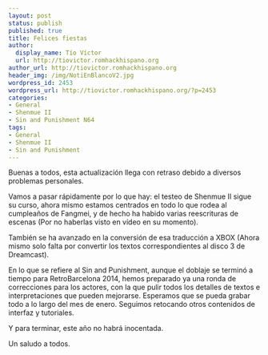 ```yaml
---
layout: post
status: publish
published: true
title: Felices fiestas
author:
  display_name: Tío Víctor
  url: http://tiovictor.romhackhispano.org
author_url: http://tiovictor.romhackhispano.org
header_img: /img/NotiEnBlancoV2.jpg
wordpress_id: 2453
wordpress_url: http://tiovictor.romhackhispano.org/?p=2453
categories:
- General
- Shenmue II
- Sin and Punishment N64
tags:
- General
- Shenmue II
- Sin and Punishment
---
```

Buenas a todos, esta actualización llega con retraso debido a diversos problemas personales.

Vamos a pasar rápidamente por lo que hay: el testeo de Shenmue II sigue su curso, ahora mismo 
estamos centrados en todo lo que rodea al cumpleaños de Fangmei, y de hecho ha habido varias 
reescrituras de escenas (Por no haberlas visto en vídeo en su momento).

También se ha avanzado en la conversión de esa traducción a XBOX (Ahora mismo solo falta por 
convertir los textos correspondientes al disco 3 de Dreamcast).

En lo que se refiere al Sin and Punishment, aunque el doblaje se terminó a tiempo para 
RetroBarcelona 2014, hemos preparado ya una ronda de correcciones para los actores, con la que 
pulir todos los detalles de textos e interpretaciones que pueden mejorarse. Esperamos que se pueda 
grabar todo a lo largo del mes de enero. Seguimos retocando otros contenidos de interfaz y 
tutoriales.

Y para terminar, este año no habrá inocentada.

Un saludo a todos.
